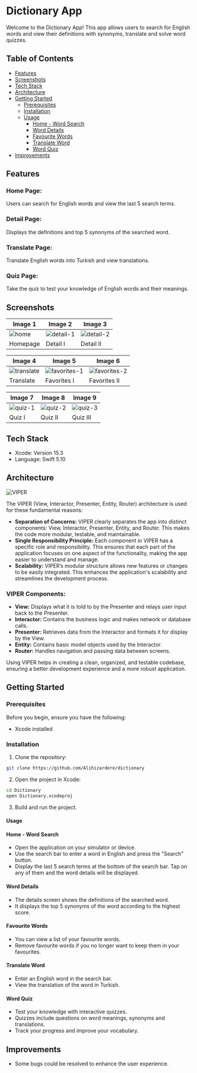 # Dictionary App

Welcome to the Dictionary App! This app allows users to search for English words and view their definitions with synonyms, translate and solve word quizzes.

## Table of Contents
- [Features](#features)
- [Screenshots](#screenshots)
- [Tech Stack](#tech-stack)
- [Architecture](#architecture)
- [Getting Started](#getting-started)
  - [Prerequisites](#prerequisites)
  - [Installation](#installation)
  - [Usage](#usage)
    - [Home - Word Search](#home---word-search)
    - [Word Details](#word-details)
    - [Favourite Words](#favourite-words)
    - [Translate Word](#translate-word)
    - [Word Quiz](#word-quiz)
- [Improvements](#improvements)

## Features
### Home Page:
Users can search for English words and view the last 5 search terms.

### Detail Page:
Displays the definitions and top 5 synonyms of the searched word.

### Translate Page:
Translate English words into Turkish and view translations.

### Quiz Page:
Take the quiz to test your knowledge of English words and their meanings.

## Screenshots

| Image 1 | Image 2 | Image 3 |
|---------|---------|---------|
![home](https://github.com/Alihizardere/denemess/assets/79551625/702d618a-df2c-4760-9580-8fdd801f189c)| ![detail-1](https://github.com/Alihizardere/denemess/assets/79551625/cc98c542-9205-499a-a92c-31c415740066)|![detail-2](https://github.com/Alihizardere/denemess/assets/79551625/ec37a6d4-cd3a-491a-b0dc-e66204eb7655)|
| Homepage | Detail I | Detail II |

| Image 4 | Image 5 | Image 6 |
|---------|---------|---------|
![translate](https://github.com/Alihizardere/denemess/assets/79551625/1dfce14e-b0f2-4e1c-8924-c875e0af2176) |![favorites-1](https://github.com/Alihizardere/denemess/assets/79551625/14979a30-ead1-4bdb-8834-97eb9089ddac)| ![favorites-2](https://github.com/Alihizardere/denemess/assets/79551625/a2e94204-3565-48b9-bda5-57e7e31ec431)|
| Translate | Favorites I | Favorites II |


| Image 7 | Image 8 | Image 9 |
|---------|---------|---------|
![quiz-1](https://github.com/Alihizardere/denemess/assets/79551625/ff7950da-148c-4d83-b8bf-3c04936e804a)| ![quiz-2](https://github.com/Alihizardere/denemess/assets/79551625/2dfa07ab-54df-489d-b00b-72f51f0523cc)| ![quiz-3](https://github.com/Alihizardere/denemess/assets/79551625/18a9f49b-11ef-4fc8-83ac-61a44b343873)|
| Quiz I | Quiz II | Quiz III |

## Tech Stack
- Xcode: Version 15.3
- Language: Swift 5.10

## Architecture
![VIPER](https://github.com/Alihizardere/denemess/assets/79551625/f747a9b3-0bb7-467a-a3c2-cafe6fea3935)

The VIPER (View, Interactor, Presenter, Entity, Router) architecture is used for these fundamental reasons:
- **Separation of Concerns:** VIPER clearly separates the app into distinct components: View, Interactor, Presenter, Entity, and Router. This makes the code more modular, testable, and maintainable.
- **Single Responsibility Principle:** Each component in VIPER has a specific role and responsibility. This ensures that each part of the application focuses on one aspect of the functionality, making the app easier to understand and manage.
- **Scalability:** VIPER’s modular structure allows new features or changes to be easily integrated. This enhances the application's scalability and streamlines the development process.

### VIPER Components:
- **View:** Displays what it is told to by the Presenter and relays user input back to the Presenter.
- **Interactor:** Contains the business logic and makes network or database calls.
- **Presenter:** Retrieves data from the Interactor and formats it for display by the View.
- **Entity:** Contains basic model objects used by the Interactor.
- **Router:** Handles navigation and passing data between screens.

Using VIPER helps in creating a clean, organized, and testable codebase, ensuring a better development experience and a more robust application.

## Getting Started
### Prerequisites
Before you begin, ensure you have the following:
- Xcode installed

### Installation
1. Clone the repository:
```bash
git clone https://github.com/Alihizardere/dictionary
```

2. Open the project in Xcode:
```bash
cd Dictionary
open Dictionary.xcodeproj
```
3. Build and run the project.

#### Usage
#### Home - Word Search
- Open the application on your simulator or device.
- Use the search bar to enter a word in English and press the "Search" button.
- Display the last 5 search terms at the bottom of the search bar. Tap on any of them and the word details will be displayed.

#### Word Details
- The details screen shows the definitions of the searched word.
- It displays the top 5 synonyms of the word according to the highest score.

#### Favourite Words
- You can view a list of your favourite words.
- Remove favourite words if you no longer want to keep them in your favourites.

#### Translate Word
- Enter an English word in the search bar.
- View the translation of the word in Turkish.

#### Word Quiz
- Test your knowledge with interactive quizzes.
- Quizzes include questions on word meanings, synonyms and translations.
- Track your progress and improve your vocabulary.

## Improvements
- Some bugs could be resolved to enhance the user experience.
